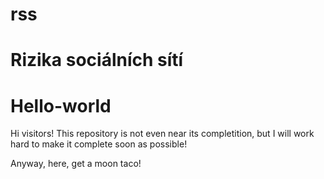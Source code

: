 # rss
Rizika sociálních sítí 
==========
Hello-world
==========
Hi visitors! 
This repository is not even near its completition, but I will work hard to make it complete soon as possible! 

Anyway, here, get a moon taco!
